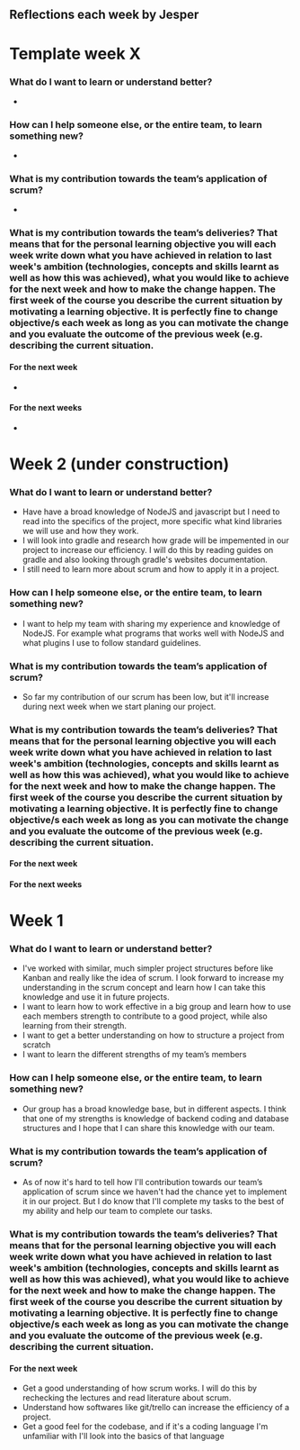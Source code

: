 ## Reflections each week by Jesper

# Template week X
### What do I want to learn or understand better?
-

### How can I help someone else, or the entire team, to learn something new?
-

### What is my contribution towards the team’s application of scrum?
-

### What is my contribution towards the team’s deliveries? That means that for the personal learning objective you will each week write down what you have achieved in relation to last week's ambition (technologies, concepts and skills learnt as well as how this was achieved), what you would like to achieve for the next week and how to make the change happen. The first week of the course you describe the current situation by motivating a learning objective. It is perfectly fine to change objective/s each week as long as you can motivate the change and you evaluate the outcome of the previous week (e.g. describing the current situation.
#### For the next week
-

#### For the next weeks
-


# Week 2 (under construction)
### What do I want to learn or understand better?
- Have have a broad knowledge of NodeJS and javascript but I need to read into the specifics of the project, more specific what kind libraries we will use and how they work.
- I will look into gradle and research how grade will be impemented in our project to increase our efficiency. I will do this by reading guides on gradle and also looking through gradle's websites documentation.
- I still need to learn more about scrum and how to apply it in a project.

### How can I help someone else, or the entire team, to learn something new?
- I want to help my team with sharing my experience and knowledge of NodeJS. For example what programs that works well with NodeJS and what plugins I use to follow standard guidelines. 

### What is my contribution towards the team’s application of scrum?
- So far my contribution of our scrum has been low, but it'll increase during next week when we start planing our project. 

### What is my contribution towards the team’s deliveries? That means that for the personal learning objective you will each week write down what you have achieved in relation to last week's ambition (technologies, concepts and skills learnt as well as how this was achieved), what you would like to achieve for the next week and how to make the change happen. The first week of the course you describe the current situation by motivating a learning objective. It is perfectly fine to change objective/s each week as long as you can motivate the change and you evaluate the outcome of the previous week (e.g. describing the current situation.
#### For the next week

#### For the next weeks

# Week 1
### What do I want to learn or understand better?
- I've worked with similar, much simpler project structures before like Kanban and really like the idea of scrum. I look forward to increase my understanding in the scrum concept and learn how I can take this knowledge and use it in future projects.
- I want to learn how to work effective in a big group and learn how to use each members strength to contribute to a good project, while also learning from their strength.
- I want to get a better understanding on how to structure a project from scratch
- I want to learn the different strengths of my team’s members

### How can I help someone else, or the entire team, to learn something new?
- Our group has a broad knowledge base, but in different aspects. I think that one of my strengths is knowledge of backend coding and database structures and I hope that I can share this knowledge with our team. 

### What is my contribution towards the team’s application of scrum?
- As of now it's hard to tell how I'll contribution towards our team’s application of scrum since we haven't had the chance yet to implement it in our project. But I do know that I'll complete my tasks to the best of my ability and help our team to complete our tasks.

### What is my contribution towards the team’s deliveries? That means that for the personal learning objective you will each week write down what you have achieved in relation to last week's ambition (technologies, concepts and skills learnt as well as how this was achieved), what you would like to achieve for the next week and how to make the change happen. The first week of the course you describe the current situation by motivating a learning objective. It is perfectly fine to change objective/s each week as long as you can motivate the change and you evaluate the outcome of the previous week (e.g. describing the current situation.
#### For the next week
- Get a good understanding of how scrum works. I will do this by rechecking the lectures and read literature about scrum.
- Understand how softwares like git/trello can increase the efficiency of a project.
- Get a good feel for the codebase, and if it's a coding language I'm unfamiliar with I'll look into the basics of that language 
